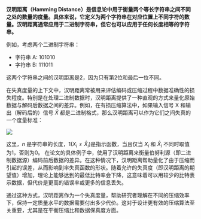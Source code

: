 **汉明距离（Hamming Distance）是信息论中用于衡量两个等长字符串之间不同之处的数量的度量。具体来说，它定义为两个字符串在对应位置上不同字符的数量。汉明距离通常应用于二进制字符串，但它也可以应用于任何长度相等的字符串。**

例如，考虑两个二进制字符串：

- 字符串 A: 101010
- 字符串 B: 111011

这两个字符串之间的汉明距离是2，因为只有第2位和最后一位不同。

在失真度量的上下文中，汉明距离常被用来评估编码或压缩过程中数据准确性的损失程度。特别是在处理二进制数据时，汉明距离提供了一种直观的方式来量化原始数据与解码后数据之间的差异。例如，在有损压缩算法中，如果输入信号 X 和输出（解码后的）信号 $\hat X$ 都是二进制格式，那么汉明距离可以作为它们之间失真的一个度量标准：

![](./assets/20250523235049.png|200x50)

这里，$n$ 是字符串的长度，1($X_i  \neq \hat X_i$)是指示函数，当且仅当 $X_i$ 和 $\hat X_i$ 不同时取值为1，否则为0。
在论文的具体例子中，使用了汉明距离来衡量伯努利源（即二进制数据源）编码前后数据的差异。在这种情况下，汉明距离帮助量化了由于压缩而引起的误差，从而影响到率失真函数的形状。随着允许的失真度（即汉明距离的期望值）增加，理论上能够达到的最低比特率会下降，这意味着可以用较少的比特表示数据，但代价是更高的错误率或更多的信息丢失。

通过这种方式，汉明距离作为一个失真度量，帮助研究者理解在不同的压缩效率下，保持一定质量水平的数据需要付出多少代价。这对于设计更有效的压缩算法至关重要，尤其是在平衡压缩比和数据保真度方面。